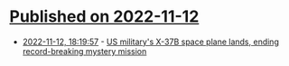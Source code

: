 # [Published on 2022-11-12](index.md)

* [2022-11-12, 18:19:57](https://news.ycombinator.com/item?id=33575551) - [US military's X-37B space plane lands, ending record-breaking mystery mission](https://www.space.com/space-force-x-37b-space-plane-otv-6-mission-ends)

